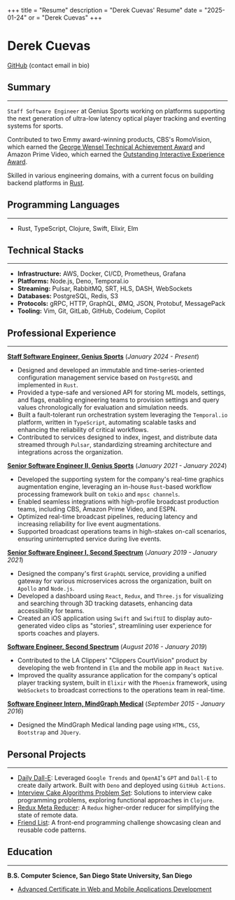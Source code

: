 +++
title = "Resume"
description = "Derek Cuevas' Resume"
date = "2025-01-24"
or = "Derek Cuevas"
+++

# Derek Cuevas

[GitHub](https://github.com/derekcuevas) (contact email in bio)

## Summary
---

`Staff Software Engineer` at Genius Sports working on platforms supporting the next generation of ultra-low latency optical player tracking and eventing systems for sports.

Contributed to two Emmy award-winning products, CBS's RomoVision, which earned the [George Wensel Technical Achievement Award](https://geniussports.com/customer-stories/cbs-and-genius-win-sports-emmy-for-romovision/) and Amazon Prime Video, which earned the [Outstanding Interactive Experience Award](https://www.aboutamazon.com/news/entertainment/thursday-night-football-on-prime-video-wins-sports-emmy-award).

Skilled in various engineering domains, with a current focus on building backend platforms in [Rust](https://www.rust-lang.org/).

## Programming Languages
---

- Rust, TypeScript, Clojure, Swift, Elixir, Elm

## Technical Stacks
---

- **Infrastructure:** AWS, Docker, CI/CD, Prometheus, Grafana
- **Platforms:** Node.js, Deno, Temporal.io
- **Streaming:** Pulsar, RabbitMQ, SRT, HLS, DASH, WebSockets
- **Databases:** PostgreSQL, Redis, S3
- **Protocols:** gRPC, HTTP, GraphQL, ØMQ, JSON, Protobuf, MessagePack
- **Tooling:** Vim, Git, GitLab, GitHub, Codeium, Copilot

## Professional Experience
---

[**Staff Software Engineer, Genius Sports**](https://www.geniussports.com/)
(_January 2024 - Present_)

- Designed and developed an immutable and time-series-oriented configuration management service based on `PostgreSQL` and implemented in `Rust`.
- Provided a type-safe and versioned API for storing ML models, settings, and flags, enabling engineering teams to provision settings and query values chronologically for evaluation and simulation needs.
- Built a fault-tolerant run orchestration system leveraging the `Temporal.io` platform, written in `TypeScript`, automating scalable tasks and enhancing the reliability of critical workflows.
- Contributed to services designed to index, ingest, and distribute data streamed through `Pulsar`, standardizing streaming architecture and integrations across the organization.

[**Senior Software Engineer II, Genius Sports**](https://www.geniussports.com/)
(_January 2021 - January 2024_)

- Developed the supporting system for the company's real-time graphics augmentation engine, leveraging an in-house `Rust`-based workflow processing framework built on `tokio` and `mpsc channels`.
- Enabled seamless integrations with high-profile broadcast production teams, including CBS, Amazon Prime Video, and ESPN.
- Optimized real-time broadcast pipelines, reducing latency and increasing reliability for live event augmentations.
- Supported broadcast operations teams in high-stakes on-call scenarios, ensuring uninterrupted service during live events.

[**Senior Software Engineer I, Second Spectrum**](https://www.secondspectrum.com/)
(_January 2019 - January 2021_)

- Designed the company's first `GraphQL` service, providing a unified gateway for various microservices across the organization, built on `Apollo` and `Node.js`.
- Developed a dashboard using `React`, `Redux`, and `Three.js` for visualizing and searching through 3D tracking datasets, enhancing data accessibility for teams.
- Created an iOS application using `Swift` and `SwiftUI` to display auto-generated video clips as "stories", streamlining user experience for sports coaches and players.

[**Software Engineer, Second Spectrum**](https://www.secondspectrum.com/)
(_August 2016 - January 2019_)

- Contributed to the LA Clippers' "Clippers CourtVision" product by developing the web frontend in `Elm` and the mobile app in `React Native`.
- Improved the quality assurance application for the company's optical player tracking system, built in `Elixir` with the `Phoenix` framework, using `WebSockets` to broadcast corrections to the operations team in real-time.

[**Software Engineer Intern, MindGraph Medical**]()
(_September 2015 - January 2016_)

- Designed the MindGraph Medical landing page using `HTML`, `CSS`, `Bootstrap` and `JQuery`.

## Personal Projects
---

- [Daily Dall-E](https://github.com/DerekCuevas/daily-dall-e): Leveraged `Google Trends` and `OpenAI`'s `GPT` and `Dall-E` to create daily artwork. Built with `Deno` and deployed using `GitHub Actions`.
- [Interview Cake Algorithms Problem Set](https://github.com/DerekCuevas/interview-cake-clj): Solutions to interview cake programming problems, exploring functional approaches in `Clojure`.
- [Redux Meta Reducer](https://github.com/DerekCuevas/redux-meta-reducer): A `Redux` higher-order reducer for simplifying the state of remote data.
- [Friend List](https://github.com/DerekCuevas/friend-list): A front-end programming challenge showcasing clean and reusable code patterns.

## Education
---

**B.S. Computer Science, San Diego State University, San Diego**

- [Advanced Certificate in Web and Mobile Applications Development](https://cs.sdsu.edu/about/)
